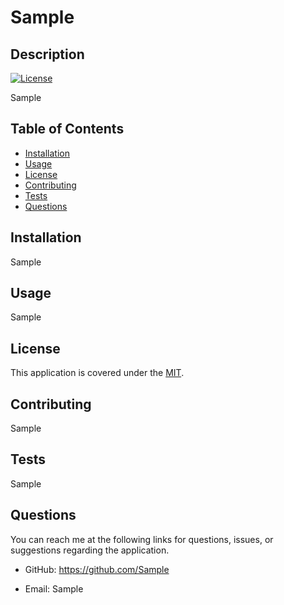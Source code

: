 
  # Sample

  ## Description
  [![License](https://img.shields.io/badge/License-MIT-blue)](https://opensource.org/licenses/MIT)
  
  Sample

  ## Table of Contents

  * [Installation](#installation)
  * [Usage](#usage)
  * [License](#license)
  * [Contributing](#contributing)
  * [Tests](#tests)
  * [Questions](#questions)
  
  ## Installation

  Sample

  ## Usage

  Sample

  ## License

  This application is covered under the [MIT](https://opensource.org/licenses/MIT).

  ## Contributing

  Sample

  ## Tests

  Sample

  ## Questions

  You can reach me at the following links for questions, issues, or suggestions regarding the application.

  - GitHub: https://github.com/Sample

  - Email: Sample
  
